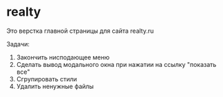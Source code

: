 # realty
Это верстка главной страницы для сайта realty.ru 

Задачи:
1. Закончить нисподающее меню
2. Сделать вывод модального окна при нажатии на ссылку "показать все"
3. Сгрупировать стили
4. Удалить ненужные файлы
